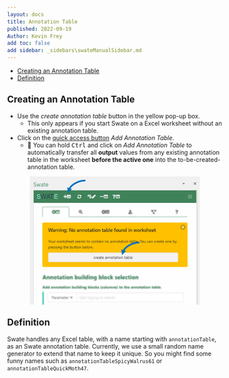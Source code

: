```yaml
---
layout: docs
title: Annotation Table
published: 2022-09-19
Author: Kevin Frey
add toc: false
add sidebar: _sidebars\swateManualSidebar.md
---
```


- [Creating an Annotation Table](#creating-an-annotation-table)
- [Definition](#definition)

## Creating an Annotation Table

- Use the *create annotation table* button in the yellow pop-up box.
    - This only appears if you start Swate on a Excel worksheet without an existing annotation table.
- Click on the <a href="./../../img/Swate-Overlay-Exp.jpg" target="_blank">quick access button</a> *Add Annotation Table*.
    - 👀 You can hold <kbd>Ctrl</kbd> and click on *Add Annotation Table* to automatically transfer all **output** values from any existing annotation table in the worksheet **before the active one** into the to-be-created-annotation table.

<p style="display: flex; justify-content: center">
<img src="./../../img/Swate-CreateAnnotationTable-Exp.jpg?v28.01.202" style="height: 300px">
</p>

## Definition

Swate handles any Excel table, with a name starting with `annotationTable`, as an Swate annotation table. Currently, we use a small random name generator to extend that name to keep it unique. So you might find some funny names such as `annotationTableSpicyWalrus61` or `annotationTableQuickMoth47`.

